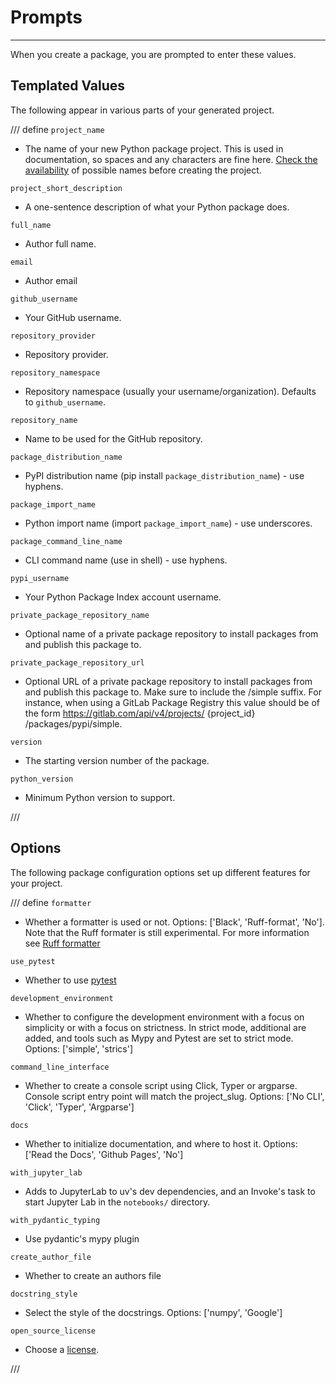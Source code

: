 # Prompts

----

When you create a package, you are prompted to enter these values.

## Templated Values

The following appear in various parts of your generated project.

/// define
``project_name``

- The name of your new Python package project. This is used in documentation, so spaces and any characters are fine here. [Check the availability](http://ivantomic.com/projects/ospnc/) of possible names before creating the project.

``project_short_description``

- A one-sentence description of what your Python package does.

``full_name``

- Author full name.

``email``

- Author email

``github_username``

- Your GitHub username.

``repository_provider``

- Repository provider.

``repository_namespace``

- Repository namespace (usually your username/organization). Defaults to ``github_username``.

``repository_name``

- Name to be used for the GitHub repository.

``package_distribution_name``

- PyPI distribution name (pip install ``package_distribution_name``) - use hyphens.

``package_import_name``

- Python import name (import ``package_import_name``) - use underscores.

``package_command_line_name``

- CLI command name (use in shell) - use hyphens.

``pypi_username``

- Your Python Package Index account username.

``private_package_repository_name``

- Optional name of a private package repository to install packages from and publish this package to.

``private_package_repository_url``

- Optional URL of a private package repository to install packages from and publish this package to. Make sure to include the /simple suffix. For instance, when using a GitLab Package Registry this value should be of the form <https://gitlab.com/api/v4/projects/> {project_id} /packages/pypi/simple.

``version``

- The starting version number of the package.

``python_version``

- Minimum Python version to support.

///

## Options

The following package configuration options set up different features for your project.

/// define
``formatter``

- Whether a formatter is used or not. Options: ['Black', 'Ruff-format', 'No']. Note that the Ruff formater is still experimental. For more information see [Ruff formatter](https://github.com/astral-sh/ruff/blob/main/crates/ruff_python_formatter/README.md)

``use_pytest``

- Whether to use [pytest](https://docs.pytest.org/en/latest/)

``development_environment``

- Whether to configure the development environment with a focus on simplicity or with a focus on strictness. In strict mode, additional are added, and tools such as Mypy and Pytest are set to strict mode. Options: ['simple', 'strics']

``command_line_interface``

- Whether to create a console script using Click, Typer or argparse. Console script entry point will match the project_slug. Options: ['No CLI', 'Click', 'Typer', 'Argparse']

``docs``

- Whether to initialize documentation, and where to host it. Options: ['Read the Docs', 'Github Pages', 'No']

``with_jupyter_lab``

- Adds to JupyterLab to uv's dev dependencies, and an Invoke's task to start Jupyter Lab in the `notebooks/` directory.

``with_pydantic_typing``

- Use pydantic's mypy plugin

``create_author_file``

- Whether to create an authors file

``docstring_style``

- Select the style of the docstrings. Options: ['numpy', 'Google']

``open_source_license``

- Choose a [license](https://choosealicense.com/).

///
